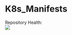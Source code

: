 # K8s_Manifests
Repository Health:<br>
<img src="https://github.com/vasylkulyev/K8s_Manifests/workflows/CI/badge.svg?branch=main"><br>
